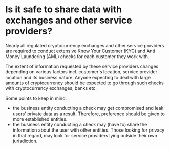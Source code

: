 # Is it safe to share data with exchanges and other service providers?

Nearly all regulated cryptocurrency exchanges and other service providers are required to conduct extensive Know Your Customer (KYC) and Anti Money Laundering (AML) checks for each customer they work with.

The extent of information requested by these service providers changes depending on various factors incl. customer's location, service provider location and its business nature. Anyone expecting to deal with large amounts of cryptocurrency should be expected to go through such checks with cryptocurrency exchanges, banks etc.

Some points to keep in mind:

- the business entity conducting a check may get compromised and leak users' private data as a result. Therefore, preference should be given to more established entities.
- the business entity conducting a check may (have to) share the information about the user with other entities. Those looking for privacy in that regard, may look for service providers lying outside their own jurisdiction.


